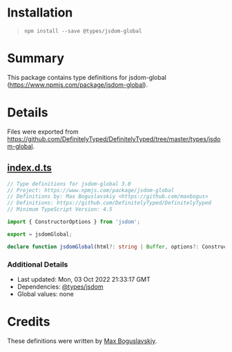 # Installation
> `npm install --save @types/jsdom-global`

# Summary
This package contains type definitions for jsdom-global (https://www.npmjs.com/package/jsdom-global).

# Details
Files were exported from https://github.com/DefinitelyTyped/DefinitelyTyped/tree/master/types/jsdom-global.
## [index.d.ts](https://github.com/DefinitelyTyped/DefinitelyTyped/tree/master/types/jsdom-global/index.d.ts)
````ts
// Type definitions for jsdom-global 3.0
// Project: https://www.npmjs.com/package/jsdom-global
// Definitions by: Max Boguslavskiy <https://github.com/maxbogus>
// Definitions: https://github.com/DefinitelyTyped/DefinitelyTyped
// Minimum TypeScript Version: 4.5

import { ConstructorOptions } from 'jsdom';

export = jsdomGlobal;

declare function jsdomGlobal(html?: string | Buffer, options?: ConstructorOptions): () => void;

````

### Additional Details
 * Last updated: Mon, 03 Oct 2022 21:33:17 GMT
 * Dependencies: [@types/jsdom](https://npmjs.com/package/@types/jsdom)
 * Global values: none

# Credits
These definitions were written by [Max Boguslavskiy](https://github.com/maxbogus).
